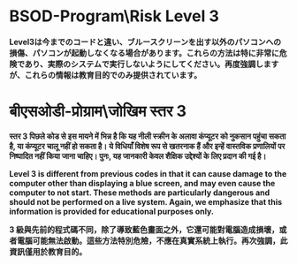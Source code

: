 # BSOD-Program\Risk Level 3

**Level3は今までのコードと違い、ブルースクリーンを出す以外のパソコンへの損傷、パソコンが起動しなくなる場合があります。これらの方法は特に非常に危険であり、実際のシステムで実行しないようにしてください。再度強調しますが、これらの情報は教育目的でのみ提供されています。**

# बीएसओडी-प्रोग्राम\जोखिम स्तर 3

**स्तर 3 पिछले कोड से इस मायने में भिन्न है कि यह नीली स्क्रीन के अलावा कंप्यूटर को नुकसान पहुंचा सकता है, या कंप्यूटर चालू नहीं हो सकता है। ये विधियाँ विशेष रूप से खतरनाक हैं और इन्हें वास्तविक प्रणालियों पर निष्पादित नहीं किया जाना चाहिए। पुनः, यह जानकारी केवल शैक्षिक उद्देश्यों के लिए प्रदान की गई है।**

**Level 3 is different from previous codes in that it can cause damage to the computer other than displaying a blue screen, and may even cause the computer to not start. These methods are particularly dangerous and should not be performed on a live system. Again, we emphasize that this information is provided for educational purposes only.**

**3 級與先前的程式碼不同，除了導致藍色畫面之外，它還可能對電腦造成損壞，或者電腦可能無法啟動。這些方法特別危險，不應在真實系統上執行。再次強調，此資訊僅用於教育目的。**
